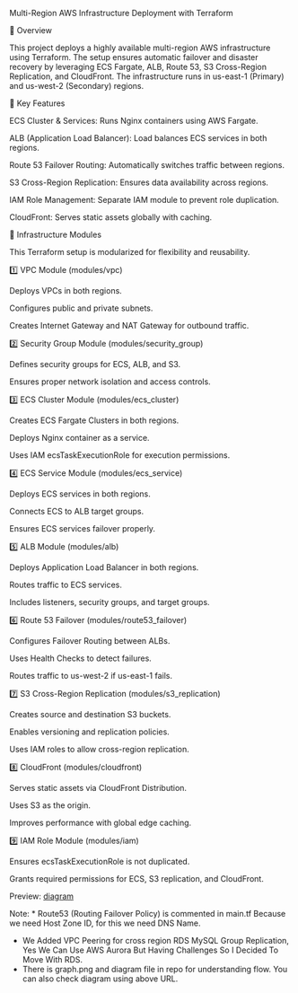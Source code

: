Multi-Region AWS Infrastructure Deployment with Terraform

📌 Overview

This project deploys a highly available multi-region AWS infrastructure using Terraform. The setup ensures automatic failover and disaster recovery by leveraging ECS Fargate, ALB, Route 53, S3 Cross-Region Replication, and CloudFront. The infrastructure runs in us-east-1 (Primary) and us-west-2 (Secondary) regions.

🚀 Key Features

ECS Cluster & Services: Runs Nginx containers using AWS Fargate.

ALB (Application Load Balancer): Load balances ECS services in both regions.

Route 53 Failover Routing: Automatically switches traffic between regions.

S3 Cross-Region Replication: Ensures data availability across regions.

IAM Role Management: Separate IAM module to prevent role duplication.

CloudFront: Serves static assets globally with caching.

📂 Infrastructure Modules

This Terraform setup is modularized for flexibility and reusability.

1️⃣ VPC Module (modules/vpc)

Deploys VPCs in both regions.

Configures public and private subnets.

Creates Internet Gateway and NAT Gateway for outbound traffic.

2️⃣ Security Group Module (modules/security_group)

Defines security groups for ECS, ALB, and S3.

Ensures proper network isolation and access controls.

3️⃣ ECS Cluster Module (modules/ecs_cluster)

Creates ECS Fargate Clusters in both regions.

Deploys Nginx container as a service.

Uses IAM ecsTaskExecutionRole for execution permissions.

4️⃣ ECS Service Module (modules/ecs_service)

Deploys ECS services in both regions.

Connects ECS to ALB target groups.

Ensures ECS services failover properly.

5️⃣ ALB Module (modules/alb)

Deploys Application Load Balancer in both regions.

Routes traffic to ECS services.

Includes listeners, security groups, and target groups.

6️⃣ Route 53 Failover (modules/route53_failover)

Configures Failover Routing between ALBs.

Uses Health Checks to detect failures.

Routes traffic to us-west-2 if us-east-1 fails.

7️⃣ S3 Cross-Region Replication (modules/s3_replication)

Creates source and destination S3 buckets.

Enables versioning and replication policies.

Uses IAM roles to allow cross-region replication.

8️⃣ CloudFront (modules/cloudfront)

Serves static assets via CloudFront Distribution.

Uses S3 as the origin.

Improves performance with global edge caching.

9️⃣ IAM Role Module (modules/iam)

Ensures ecsTaskExecutionRole is not duplicated.

Grants required permissions for ECS, S3 replication, and CloudFront.

Preview:
[diagram](https://viewer.diagrams.net/index.html?tags=%7B%7D&lightbox=1&highlight=0000ff&edit=_blank&layers=1&nav=1&title=Untitled%20Diagram.drawio.png#R%3Cmxfile%3E%3Cdiagram%20name%3D%22Page-1%22%20id%3D%22aaaa8250-4180-3840-79b5-4cada1eebb92%22%3E7V3bcqs6Ev2aVM08xIUQ4vLoW%2BbMVHZVTrLn3F5S2FZsJsRyAXbi8%2FUjAbJBEjZxwCaJkn0xjSQEWqvVLXXjKzh8eftX5K8WP8gMh1emMXu7gqMr03Q8m%2F7LBNtMAAw3l8yjYJbL9oKH4G%2FMC%2BbSdTDDcalgQkiYBKuycEqWSzxNSjI%2FishrudgTCctXXflzLAkepn4oS38PZskilwLD2J%2F4BQfzRX5pF%2BUnJv70eR6R9TK%2F3pUJb9Kf7PSLz9vKy8cLf0ZeCyI4voLDiJAk%2B%2FTyNsQhe7b8sWX1birO7vod4WVSp8IY%2FTr8uRpt%2FvMLSdy%2F1nbyFkXXlps1s%2FHDNeb3YYe0wcEs2NCPc%2FbxHs8DsuQn6CUK5xTF%2F%2Ftw%2Ffv44ee1WVUjfRzJlg8BfTIr9vHlbc4w1gsmL70JoQgbrKKf2%2FRUlPUADp7IMnnIqxr0eIOjJKCj2Q%2BDOT0%2FSsiKSv38KMRP7Irxyp8Gy%2FltejSC5l70kxUfWazhIAyHJCQRPV6SJW1%2FkA4unuVXel0ECX6g1dilX2lHqWyRvIT0CLAGk4g8Y94CBYOR%2FuzOcHCxi8%2F8eLFrlwI78YMljnhDWc%2Fo0bWVng5DfxUHk90t47eVv%2BS1IzxdR3Gwwfc4zrhl7B4xezb4rRIuYAdCSm5MXnASbWmRvAK7gaxOzmwzh8rrniWulxdZFAiCnFzo58yc79reo5N%2ByAH6HrB6dcD6AGsDlYsmkSg5hthnnEwX%2BcNekWCZpPeKBvQPvfth9hfRokMm6ZlIIVTJHFkI5GL0P6C6gihUyRxZCORi7Ij3uixUyRwk91isDRS1gVCb%2FoEDsk5CSofhTt8bOe0L3KK%2FNww4JdZSudPvA2Cr2PiU%2Fojc49rj1p%2Fg8I7EQZJqmdGEJAl5OapeppRLjLdFPZAqqIyJwBQUFjvvx6vstp6CN9aPgaj9%2FNfY6kU4Jutoiv89TbUePcw%2BlUvFsC7XDyj%2FSg1gWWX%2Bc7IXFIDjyvznsubpD9qZq8Z9OlcBPVd93rmKcr48V0EZqp571rkKID1X6blKz1WNzVWHNQB0uzVXOU4d%2Bv92N6zN%2FzuMI6Zq65FeCcy24aRAB%2BxtVtPHVd53iQM3yEWQcYBWmAV4z5t8VmsNL56JSoABCsBATwYMt0EaB4wJJcD0N34Q%2BpMgDBLW87%2FYI6mcBApgqOt2K6wISRUByxkP%2BkXsgEpoiNpD0IO7po4YJ03YA67gu9ry6O5MhuLwQrste8CUjddTx7euqfqFxxfaXRtfKCv8uyjY%2BAkdU%2BNhPVni5LBlptTYFWqx8DRVD%2FvYtK6cxdlS5iq9pGr2Ts8%2Bxtl9KHB0c5M7EArQneL2KOwo1%2FGAZ4vTWCPaApTRtFv7LcLJUsEJtAYnW8Pps8IJOp2Dk6NaOhHgg2dzzIeVRMmCzMnSD8d7aWGNgQ37vswtSVcmmPB%2FOEm2OVj8dULK6KLu%2F0Z41Oyqhx807WTqXhy4vdyWS%2Fxojg8ZhQCqRy7CoZ8Em3JHGh8E1YqAMAZHjfLCw6xpn5e5lXNIMMMNYzC%2BMVVU%2Fnsd4d46TltqgBsmQHaJG47jSdywnB6SyYFa48blqfAUktf%2BMnjx8%2BEGzdIDwLr8QJfkB5BdIG7pUnW%2B5HbuMCTr2U1EtXnBDi4WODwx6hWwzqyAuUOLbZd%2FlxWwKQPuUwrchuxWs7xD4ygMjbOuetnO5VVpGWJPiP1KEAvZw7ie%2BdHzPxgODfbLQG5CD7HffyqUcradESR%2F5Jdln%2F9k8h7Kj0ZvhWKjbeHgDkcBfcTpvknDtg%2Bwayp3ZH1QuedV75gCLUzppiX44nzdjLeR3UJeTUDYrh8fAJ17edC1PH%2FXHWLgtTLEwEblIZa2zbKetTbEQPaGVZbBPZ2MMKJWhKEtA20ZfCLLIGLAfUS1d8iOOVmiRuae5qXsAggk5r1HRRunqeiPaOX2daiFzFo6tEZLrtBSxYTbjyJ%2FWyiW67v3d7l%2Bz8oV6IesD81ODtVRgUXd378dnDQrvEuNVSyw1tNueeHOKbYUJzgab3A2PVau%2BfqrVUj7wrr4GBJ%2F9jjxQ385bWrxCNggm2RU2L%2BUauMu2OGN%2FhvK7XTtXkfsfGKrZDxyQCFK7qtbJU85aNvZFYGKPVtLwVyrNebK6%2FE7mmpCakJ%2BdUJ6htkxQspefp8a9SxXKw1868peGQ%2BVVu6VMTckzrLL0pocCws%2F1SACPlrQq6YrDyNSxT5zWfPjKIfCjIcPWqlqpdpFpYqncVMWjidYOAaSmAgVRIStEVFO7tRE1ET88kS0UNeIWCtxNeWmzgbSZNdk%2F4gbc2my84b1rKuJ%2BJ2I6Fodm3Whamn%2B3duQhXHBy1mfvXGGjW5Ips9MFE7SYz7IKW78KBHLpcKbICw0VTiSoIYsNLCtKzFOhQ5FtGXxR0bPsnYCFoQEeoaBuGAfh5QebYtHYiQSj2jaRzH9yS9WGdF0ztiX3TuBjsW%2BmBWx3cWgex4f99G9XEuAuiViuGIHVm7JdY60VLEr%2FO69XKnLuY18oGfgUIV29nJhraz5%2BxEzlP0XpkeXk3h1wPqV6v7YPvx6S6%2Fg9oz6dfyYEUYb2J95Xh96JlIr2y85r0ezxrxp%2FioLns7EveviArNiXm8tYQPWe2eZVhJaSWglcSYl4aKOKQnLPG78d8W03xnnfxQPCrkFpxr1H01T2L2y8gyGPjf9jhr6sOKtZW0Y%2BsjzxIgz4Fg9G55o7tv12ms5nN5SbLTrd42cqPpMD5UdJSS%2FJ%2FPM76Kw5A14%2Fa6Rk8cXga6NL5809cshPt3LIUzPLqPJU6DpvO%2BG4OpLo%2BnzoQmZnUMTlMByhlSfunZo89mvrqFeJn13Wo%2Fckhig11BaT2WX6%2FfsHEvBqDqxQqf1fKW0HtOxgZzWIy8fnDWtB9XaiNBpPV9h0e%2Bb7fg3mkUgWSBQ4R6dNYsAyYsbOq1HE%2FK7EBIa3ALvDCEVq1E6ree9enVn6lwsrQfpbAKtVD%2BNUm0srtFElmDhGFBi4lnjGpGcTaCJqIn45YloGx0jIt%2Fg0Wk9muya7I2SXXZjLk52eZtMz7qaiF%2BdiKbndW3WNRWz7ru3HLsS%2B9fVtJ4r9Y7q0TA%2BHnt0NIyPB6HVgGILkX0mEmBtmcL6V92YPmiYR1pqKIVH7nK%2BZHegZ%2BahCu3s29rVb%2FHX0fl6DtfR%2BeePzjeRXf7WFWApFpPPGZ1v13prplYSWkloJXEmJQENo2tKQhWDI7CwK2b8l0vhOWro23W%2FVIrr%2BgsZ%2Bg6SXhoNHPPkFB7Trddeyyk8%2FLUB5w2zLTiqqIhxcArCK4DX6vf%2F2Wrcnef7zZyPhUaf%2BEU1jY5ZJ7%2B1zvrot958bFRV8WZBSDbMkjTYV9KkUS7GHQmD6fawGamDkmsHJfOvTHmMsif8SG0jeodhUy6T6ZX3H2yeBVYMo0KyNcRlzeNMDr%2F57W4o4UnpiUheiOiBSN5H2fOQrHrRopes%2BbJfIbkeon8iOTFlP0dyNUR%2FRHJaDnoS7eQmMQD69FpRfixCOdWfJAz9VRxM0lpGatZTnRpTLXWP46xxZRBa3TynzWpqqkzWnRpoL8up3x84A1dUKg1wEUBuC%2FJ1TEVygKHwTCyjLdfElRc5NRk1Gb8BGekEJ%2BwHyqsE5yajdRFf6BQHvckVgpbNb25vHDW%2FHeeS5rdrX2LwVc%2B%2B4GgZBhQG2HAv7CI7dfdl3Yr3KH50HUb8UkITop4hNFN7EWYX5c4bswTlcvLyCz2MCEmKxZla%2F0FmmJX4Pw%3D%3D%3C%2Fdiagram%3E%3C%2Fmxfile%3E#%7B%22pageId%22%3A%22aaaa8250-4180-3840-79b5-4cada1eebb92%22%7D)

Note: * Route53 (Routing Failover Policy) is commented in main.tf Because we need Host Zone ID, for this we need DNS Name.
* We Added VPC Peering for cross region RDS MySQL Group Replication, Yes We Can Use AWS Aurora But Having Challenges So I Decided To Move With RDS.
* There is graph.png and diagram file in repo for understanding flow. You can also check diagram using above URL.
